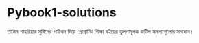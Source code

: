 # Pybook1-solutions
তামিম শাহরিয়ার সুবিনের পাইথন দিয়ে প্রোগ্রামিং শিক্ষা বইয়ের তুলনামূলক জটিল সমস্যাগুলোর সমাধান। 
